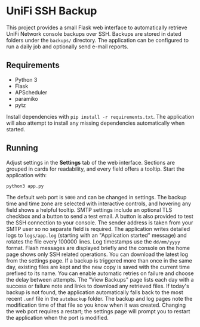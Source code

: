 # UniFi SSH Backup

This project provides a small Flask web interface to automatically retrieve
UniFi Network console backups over SSH. Backups are stored in dated folders
under the `backups/` directory. The application can be configured to run a
daily job and optionally send e-mail reports.

## Requirements

- Python 3
- Flask
- APScheduler
- paramiko
- pytz

Install dependencies with `pip install -r requirements.txt`.
The application will also attempt to install any missing dependencies
automatically when started.

## Running

Adjust settings in the **Settings** tab of the web interface. Sections are grouped
in cards for readability, and every field offers a tooltip. Start the
application with:

```bash
python3 app.py
```

The default web port is `5000` and can be changed in settings. The backup time
and time zone are selected with interactive controls, and hovering any field
shows a helpful tooltip. SMTP settings include an optional TLS checkbox and a
button to send a test email. A button is also provided to test the SSH
connection to your console. The sender address is taken from your SMTP user so
no separate field is required. The application writes detailed logs to
`logs/app.log` (starting with an "Application started" message) and rotates the
file every 100000 lines. Log timestamps use the `dd/mm/yyyy` format.
Flash messages are displayed briefly and the console on the home page
shows only SSH related operations. You can download the latest log from the
settings page.
If a backup is triggered more than once in the same day, existing files are kept and the new copy is saved with the current time prefixed to its name. You can enable automatic retries on failure and choose the delay between attempts.
The "View Backups" page lists each day with a success or failure note and links
to download any retrieved files.
If today's backup is not found, the application automatically falls back to the
most recent `.unf` file in the `autobackup` folder. The backup and log pages
note the modification time of that file so you know when it was created.
Changing the web port requires a restart; the settings page will prompt you to
restart the application when the port is modified.
